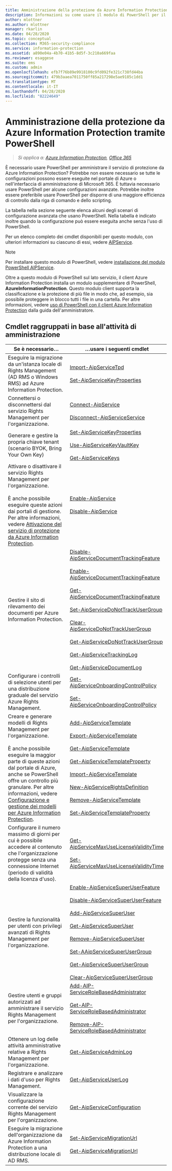 ```yaml
---
title: Amministrazione della protezione da Azure Information Protection tramite PowerShell
description: Informazioni su come usare il modulo di PowerShell per il servizio di protezione da Azure Information Protection per amministrare questo servizio per il tenant.
author: mlottner
ms.author: mlottner
manager: rkarlin
ms.date: 04/28/2020
ms.topic: conceptual
ms.collection: M365-security-compliance
ms.service: information-protection
ms.assetid: a890e04a-4b70-41b5-8d5f-3c210a669faa
ms.reviewer: esaggese
ms.suite: ems
ms.custom: admin
ms.openlocfilehash: efb7f76b89e9918100c9fd092fe321c738fd44ba
ms.sourcegitcommit: 479b3aaea7011750ff85a217298e5ae9185c1dd1
ms.translationtype: MT
ms.contentlocale: it-IT
ms.lasthandoff: 04/28/2020
ms.locfileid: "82224649"
---
```

# <a name="administering-protection-from-azure-information-protection-by-using-powershell"></a>Amministrazione della protezione da Azure Information Protection tramite PowerShell

>*Si applica a: [Azure Information Protection](https://azure.microsoft.com/pricing/details/information-protection), [Office 365](https://download.microsoft.com/download/E/C/F/ECF42E71-4EC0-48FF-AA00-577AC14D5B5C/Azure_Information_Protection_licensing_datasheet_EN-US.pdf)*

È necessario usare PowerShell per amministrare il servizio di protezione da Azure Information Protection? Potrebbe non essere necessario se tutte le configurazioni possono essere eseguite nel portale di Azure o nell'interfaccia di amministrazione di Microsoft 365. È tuttavia necessario usare PowerShell per alcune configurazioni avanzate. Potrebbe inoltre essere preferibile usare PowerShell per disporre di una maggiore efficienza di controllo dalla riga di comando e dello scripting.

La tabella nella sezione seguente elenca alcuni degli scenari di configurazione avanzata che usano PowerShell. Nella tabella è indicato inoltre quando la configurazione può essere eseguita anche senza l'uso di PowerShell.

Per un elenco completo dei cmdlet disponibili per questo modulo, con ulteriori informazioni su ciascuno di essi, vedere [AIPService](/powershell/module/aipservice/?view=azureipps#aipservice).

> [!NOTE]
> Per installare questo modulo di PowerShell, vedere [installazione del modulo PowerShell AIPService](install-powershell.md).

Oltre a questo modulo di PowerShell sul lato servizio, il client Azure Information Protection installa un modulo supplementare di PowerShell, **AzureInformationProtection**. Questo modulo client supporta la classificazione e la protezione di più file in modo che, ad esempio, sia possibile proteggere in blocco tutti i file in una cartella. Per altre informazioni, vedere [uso di PowerShell con il client Azure Information Protection](./rms-client/client-admin-guide-powershell.md) dalla guida dell'amministratore.

## <a name="cmdlets-grouped-by-administration-task"></a>Cmdlet raggruppati in base all'attività di amministrazione

|Se è necessario…|…usare i seguenti cmdlet|
|-------------------|------------------------------|
|Eseguire la migrazione da un'istanza locale di Rights Management (AD RMS o Windows RMS) ad Azure Information Protection.|[Import-AipServiceTpd](/powershell/module/aipservice/import-aipservicetpd)<br /><br />[Set-AipServiceKeyProperties](/powershell/module/aipservice/set-aipservicekeyproperties)|
|Connettersi o disconnettersi dal servizio Rights Management per l'organizzazione.|[Connect-AipService](/powershell/module/aipservice/connect-aipservice)<br /><br />[Disconnect-AipServiceService](/powershell/module/aipservice/disconnect-aipservice)|
|Generare e gestire la propria chiave tenant (scenario BYOK, Bring Your Own Key)|[Set-AipServiceKeyProperties](/powershell/module/aipservice/set-aipservicekeyproperties)<br /><br />[Use-AipServiceKeyVaultKey](/powershell/module/aipservice/use-aipservicekeyvaultkey)<br /><br />[Get-AipServiceKeys](/powershell/module/aipservice/get-aipservicekeys)|
|Attivare o disattivare il servizio Rights Management per l'organizzazione.<br /><br />È anche possibile eseguire queste azioni dai portali di gestione. Per altre informazioni, vedere [Attivazione del servizio di protezione da Azure Information Protection](activate-service.md).|[Enable-AipService](/powershell/module/aipservice/enable-aipservice)<br /><br />[Disable-AipService](/powershell/module/aipservice/disable-aipservice)|
|Gestire il sito di rilevamento dei documenti per Azure Information Protection.|[Disable-AipServiceDocumentTrackingFeature](/powershell/module/aipservice/disable-aipservicedocumenttrackingfeature)<br /><br />[Enable-AipServiceDocumentTrackingFeature](/powershell/module/aipservice/enable-aipservicedocumenttrackingfeature)<br /><br />[Get-AipServiceDocumentTrackingFeature](/powershell/module/aipservice/get-aipservicedocumenttrackingfeature)<br /><br />[Set-AipServiceDoNotTrackUserGroup](/powershell/module/aipservice/set-aipservicedonottrackusergroup)<br /><br />[Clear-AipServiceDoNotTrackUserGroup](/powershell/module/aipservice/Clear-AipServiceDoNotTrackUserGroup)<br /><br />[Get-AipServiceDoNotTrackUserGroup](/powershell/module/aipservice/get-AipServiceDoNotTrackUserGroup)<br /><br />[Get-AipServiceTrackingLog](/powershell/module/aipservice/Get-AipServiceTrackingLog)<br /><br />[Get-AipServiceDocumentLog](/powershell/module/aipservice/Get-AipServiceDocumentLog)|
|Configurare i controlli di selezione utenti per una distribuzione graduale del servizio Azure Rights Management.|[Get-AipServiceOnboardingControlPolicy](/powershell/module/aipservice/get-aipserviceonboardingcontrolpolicy)<br /><br />[Set-AipServiceOnboardingControlPolicy](/powershell/module/aipservice/set-aipserviceonboardingcontrolpolicy)|
|Creare e generare modelli di Rights Management per l'organizzazione.<br /><br />È anche possibile eseguire la maggior parte di queste azioni dal portale di Azure, anche se PowerShell offre un controllo più granulare. Per altre informazioni, vedere [Configurazione e gestione dei modelli per Azure Information Protection](configure-policy-templates.md).|[Add-AipServiceTemplate](/powershell/module/aipservice/add-aipservicetemplate)<br /><br />[Export-AipServiceTemplate](/powershell/module/aipservice/export-aipservicetemplate)<br /><br />[Get-AipServiceTemplate](/powershell/module/aipservice/get-aipservicetemplate)<br /><br />[Get-AipServiceTemplateProperty](/powershell/module/aipservice/get-aipservicetemplateproperty)<br /><br />[Import-AipServiceTemplate](/powershell/module/aipservice/import-aipservicetemplate)<br /><br />[New-AipServiceRightsDefinition](/powershell/module/aipservice/new-aipservicerightsdefinition)<br /><br />[Remove-AipServiceTemplate](/powershell/module/aipservice/remove-aipservicetemplate)<br /><br />[Set-AipServiceTemplateProperty](/powershell/module/aipservice/set-aipservicetemplateproperty)|
|Configurare il numero massimo di giorni per cui è possibile accedere al contenuto che l'organizzazione protegge senza una connessione Internet (periodo di validità della licenza d'uso).|[Get-AipServiceMaxUseLicenseValidityTime](/powershell/module/aipservice/get-aipservicemaxuselicensevaliditytime)<br /><br />[Set-AipServiceMaxUseLicenseValidityTime](/powershell/module/aipservice/set-aipservicemaxuselicensevaliditytime)|
|Gestire la funzionalità per utenti con privilegi avanzati di Rights Management per l'organizzazione.|[Enable-AipServiceSuperUserFeature](/powershell/module/aipservice/enable-aipservicesuperuserfeature)<br /><br />[Disable-AipServiceSuperUserFeature](/powershell/module/aipservice/disable-aipservicesuperuserfeature)<br /><br />[Add-AipServiceSuperUser](/powershell/module/aipservice/add-aipservicesuperuser)<br /><br />[Get-AipServiceSuperUser](/powershell/module/aipservice/get-aipservicesuperuser)<br /><br />[Remove-AipServiceSuperUser](/powershell/module/aipservice/remove-aipservicesuperuser)<br /><br />[Set-AAipServiceSuperUserGroup](/powershell/module/aipservice/set-aipservicesuperusergroup)<br /><br />[Get-AipServiceSuperUserGroup](/powershell/module/aipservice/get-aipservicesuperusergroup)<br /><br />[Clear-AipServiceSuperUserGroup](/powershell/module/aipservice/clear-aipservicesuperusergroup)|
|Gestire utenti e gruppi autorizzati ad amministrare il servizio Rights Management per l'organizzazione.|[Add-AIP-ServiceRoleBasedAdministrator](/powershell/module/aipservice/add-aipservicerolebasedadministrator)<br /><br />[Get-AIP-ServiceRoleBasedAdministrator](/powershell/module/aipservice/get-aipservicerolebasedadministrator)<br /><br />[Remove-AIP-ServiceRoleBasedAdministrator](/powershell/module/aipservice/remove-aipservicerolebasedadministrator)|
|Ottenere un log delle attività amministrative relative a Rights Management per l'organizzazione.|[Get-AipServiceAdminLog](/powershell/module/aipservice/get-aipserviceadminlog)|
|Registrare e analizzare i dati d'uso per Rights Management.|[Get-AipServiceUserLog](/powershell/module/aipservice/get-aipserviceuserlog)|
|Visualizzare la configurazione corrente del servizio Rights Management per l'organizzazione.|[Get-AipServiceConfiguration](/powershell/module/aipservice/get-aipserviceconfiguration)|
|Eseguire la migrazione dell'organizzazione da Azure Information Protection a una distribuzione locale di AD RMS.|[Set-AipServiceMigrationUrl](/powershell/module/aipservice/set-aipservicemigrationurl)<br /><br />[Get-AipServiceMigrationUrl](/powershell/module/aipservice/get-aipservicemigrationurl)|

